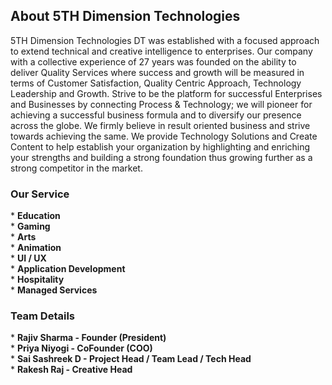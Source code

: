<h2><strong>About 5TH Dimension Technologies</strong></h2>

5TH Dimension Technologies DT was established with a focused approach to extend technical and creative intelligence to enterprises. Our company with a collective experience of 27 years was founded on the ability to deliver Quality Services where success and growth will be measured in terms of Customer Satisfaction, Quality Centric Approach, Technology Leadership and Growth.  Strive to be the platform for successful Enterprises and Businesses by connecting Process &amp; Technology; we will pioneer for achieving a successful business formula and to diversify our presence across the globe.  We firmly believe in result oriented business and strive towards achieving the same. We provide Technology Solutions and Create Content to help establish your organization by highlighting and enriching your strengths and building a strong foundation thus growing further as a strong competitor in the market.

<h3><b>Our Service</b></h3>
* <b>Education</b> <br />
* <b>Gaming</b> <br />
* <b>Arts</b> <br />
* <b>Animation</b> <br />
* <b>UI / UX</b> <br />
* <b>Application Development</b> <br />
* <b>Hospitality</b> <br />
* <b>Managed Services</b>

<h3><b>Team Details</b></h3>
* <b>Rajiv Sharma - Founder (President)</b> <br />
* <b>Priya Niyogi - CoFounder (COO)</b> <br />
* <b>Sai Sashreek D - Project Head / Team Lead / Tech Head</b> <br />
* <b>Rakesh Raj - Creative Head</b>
